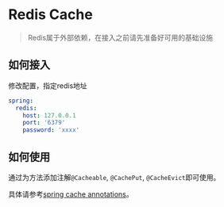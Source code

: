 # Redis Cache

> Redis属于外部依赖，在接入之前请先准备好可用的基础设施

## 如何接入

修改配置，指定redis地址

```yaml
spring:
  redis:
    host: 127.0.0.1
    port: '6379'
    password: 'xxxx'
```

## 如何使用

通过为方法添加注解`@Cacheable`, `@CachePut`, `@CacheEvict`即可使用。

具体请参考[spring cache annotations](https://docs.spring.io/spring/docs/current/spring-framework-reference/integration.html#cache-annotations)。

